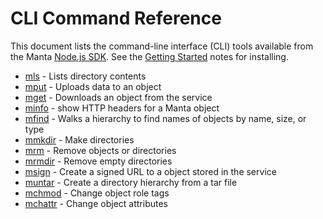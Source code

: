 # CLI Command Reference

This document lists the command-line interface (CLI) tools available from the
Manta [Node.js SDK](./sdks.md#nodejs-sdk). See the [Getting
Started](./#getting-started) notes for installing.

* [mls](https://github.com/joyent/node-manta/blob/master/docs/man/mls.md) - Lists directory contents
* [mput](https://github.com/joyent/node-manta/blob/master/docs/man/mput.md) - Uploads data to an object
* [mget](https://github.com/joyent/node-manta/blob/master/docs/man/mget.md) - Downloads an object from the service
* [minfo](https://github.com/joyent/node-manta/blob/master/docs/man/minfo.md) - show HTTP headers for a Manta object
* [mfind](https://github.com/joyent/node-manta/blob/master/docs/man/mfind.md) - Walks a hierarchy to find names of objects by name, size, or type
* [mmkdir](https://github.com/joyent/node-manta/blob/master/docs/man/mmkdir.md) - Make directories
* [mrm](https://github.com/joyent/node-manta/blob/master/docs/man/mrm.md) - Remove objects or directories
* [mrmdir](https://github.com/joyent/node-manta/blob/master/docs/man/mrmdir.md) - Remove empty directories
* [msign](https://github.com/joyent/node-manta/blob/master/docs/man/msign.md) - Create a signed URL to a object stored in the service
* [muntar](https://github.com/joyent/node-manta/blob/master/docs/man/muntar.md) - Create a directory hierarchy from a tar file
* [mchmod](https://github.com/joyent/node-manta/blob/master/docs/man/mchmod.md) - Change object role tags
* [mchattr](https://github.com/joyent/node-manta/blob/master/docs/man/mchattr.md) - Change object attributes
